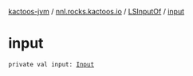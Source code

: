 [kactoos-jvm](../../index.md) / [nnl.rocks.kactoos.io](../index.md) / [LSInputOf](index.md) / [input](./input.md)

# input

`private val input: `[`Input`](../../nnl.rocks.kactoos/-input/index.md)